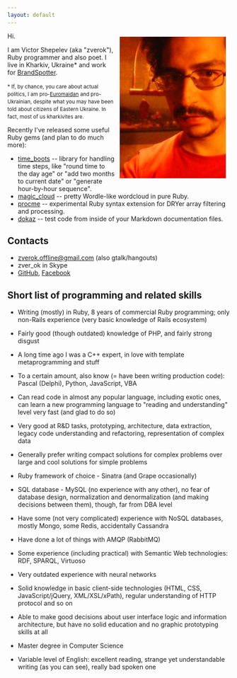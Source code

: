 ```yaml
---
layout: default
---
```


<img src="img/zverok2.jpg" style="float:right; margin: 10px;"/>

Hi.

I am Victor Shepelev (aka "zverok"), Ruby programmer and also poet.
I live in Kharkiv, Ukraine* and work for [BrandSpotter](http://brandspotter.ru/).

<small>* If, by chance, you care about actual politics, I am pro-[Euromaidan](http://en.wikipedia.org/wiki/Euromaidan) and pro-Ukrainian, despite what you may have been told about citizens of Eastern Ukraine. In fact, most of us kharkivites are.</small>

Recently I've released some useful Ruby gems (and plan to do much more):

* [time_boots](http://github.com/zverok/time_boots) -- library for handling time steps, like "round time to the day age" or "add two months to current date" or "generate hour-by-hour sequence".
* [magic_cloud](http://github.com/zverok/magic_cloud) -- pretty Wordle-like wordcloud in pure Ruby.
* [procme](http://github.com/zverok/procme) -- experimental Ruby syntax extension for DRYer array filtering and processing.
* [dokaz](http://github.com/zverok/dokaz) -- test code from inside of your Markdown documentation files.

## Contacts

* [zverok.offline@gmail.com](zverok.offline@gmail.com) (also gtalk/hangouts)
* zver_ok in Skype
* [GitHub](http://github.com/zverok), [Facebook](http://facebook.com/zverok)

## Short list of programming and related skills

* Writing (mostly) in Ruby, 8 years of commercial Ruby programming; only non-Rails experience (very basic knowledge of Rails ecosystem)
* Fairly good (though outdated) knowledge of PHP, and fairly strong disgust
* A long time ago I was a C++ expert, in love with template metaprogramming and stuff
* To a certain amount, also know (= have been writing production code): Pascal (Delphi), Python, JavaScript, VBA
* Can read code in almost any popular language, including exotic ones, can learn a new programming language to "reading and understanding" level very fast (and glad to do so)
* Very good at R&D tasks, prototyping, architecture, data extraction, legacy code understanding and refactoring, representation of complex data
* Generally prefer writing compact solutions for complex problems over large and cool solutions for simple problems

* Ruby framework of choice - Sinatra (and Grape occasionally)
* SQL database - MySQL (no experience with any other), no fear of database design, normalization and denormalization (and making decisions between them), though, far from DBA level
* Have some (not very complicated) experience with NoSQL databases, mostly Mongo, some Redis, accidentally Cassandra
* Have done a lot of things with AMQP (RabbitMQ)
* Some experience (including practical) with Semantic Web technologies: RDF, SPARQL, Virtuoso
* Very outdated experience with neural networks

* Solid knowledge in basic client-side technologies (HTML, CSS, JavaScript/jQuery, XML/XSL/xPath), regular understanding of HTTP protocol and so on
* Able to make good decisions about user interface logic and information architecture, but have no solid education and no graphic prototyping skills at all

* Master degree in Computer Science
* Variable level of English: excellent reading, strange yet understandable writing (as you can see), really bad spoken one
